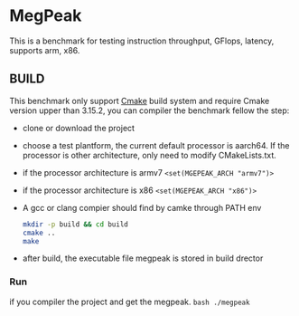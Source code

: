 # MegPeak
This is a benchmark for testing instruction throughput, GFlops, latency, supports arm, x86.

## BUILD
This benchmark only support [Cmake](https://cmake.org/) build system and require Cmake version upper than 3.15.2, you can compiler the benchmark fellow the step:

* clone or download the project
* choose a test plantform, the current default processor is aarch64. If the processor is other architecture, only need to modify CMakeLists.txt. 
* if the processor architecture is armv7 `<set(MGEPEAK_ARCH "armv7")>`
* if the processor architecture is x86 `<set(MGEPEAK_ARCH "x86")>`
* A gcc or clang compier should find by camke through PATH env


  ```bash
  mkdir -p build && cd build
  cmake .. 
  make
   ```
* after build, the executable file megpeak is stored in build drector

### Run
if you compiler the project and get the megpeak.
    ```bash
    ./megpeak
     ```
